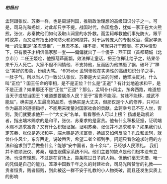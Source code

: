 #####  柏杨曰
孟轲跟张仪、苏秦一样，也是周游列国，推销政治理想的高级知识分子之一。可是，司马光和扬雄，对此却只字不提。战国时代，各国危急，犹如一家正在大火熊熊，张仪、苏秦教他们如何汲取山涧里的水扑救。而孟轲却教他们事先防火，跟平时挖井，而又没有指出如何防火和如何挖井。对于运转庞大的专制政治，儒家学派唯一的法宝是“圣君贤相”，一旦君不圣、相不贤，可就只好干瞪眼。在这种情形下，只有傻子才相信儒家那一套——偏偏就出了一个傻子：燕王国（首都蓟城〔北京市〕）二任王姬哙，他照葫芦画瓢，效法禅让童话，把王位禅让给子之，结果带来千万人死亡。大家不但不同情他、不支持他，反而因为他搞砸了锅，破坏了“禅让”美好的形象，纷纷大骂。 ^605ebc
孟轲惨败在实务性的高级知识分子之手，一肚子气。所以当人们一致公认张仪、苏秦是大丈夫的时候，他坚决反对。什么叫“正位”？国王任命的宰相，是不是正位？什么是“正道”？有计划地追求和平，是不是正道？如果那还不是“正位”“正道”？那么，孟轲仆仆风尘，东奔西跑，难道想当天子或想当国王？难道想要屠杀人民？至于“富贵不能淫，贫贱不能移，威武不能屈”，确实是人生最高的品质，也确实是大丈夫，但那仅是个人的修养，只可以作为最高的道德指标，不能用来衡量对国家社会的贡献。孟轲幸亏已不在人世，否则，我们就要求他开一个“大丈夫”名单，看看哪些人可以上榜？
扬雄是动机论者，指出端木赐求的是和平，张仪、苏秦求的是富贵。他有什么积极证据，证明端木赐不追求富贵？又有什么积极证据，证明苏秦、张仪并不追求和平？如果我们认定苏秦、张仪是追求和平，端木赐是追求富贵，扬雄又如何反驳？孔丘和孟轲，就曾仆仆风尘，东奔西走，说破唇舌，希望二者全都到手。问题只看你追求时用的方法和追求到手后做些什么？能够“安中国者，各十余年”，已经够人民顶礼。
我们并不歌颂张仪、苏秦，理由跟儒家系统不同。他们主要的缺点是他们根本没有立场，也没有理想，不过是在官场上，靠条陈过日子的人物。但他们毫无凭借，唯一的凭借是自己的能力。笼罩中国数千年之久的封建社会，司马光所赞誉的礼教——贵者恒贵，贱者恒贱，到此被这一群不安于礼教的小人物突破，而且还发生实质上的影响